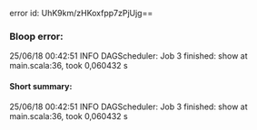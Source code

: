 error id: UhK9km/zHKoxfpp7zPjUjg==
### Bloop error:

25/06/18 00:42:51 INFO DAGScheduler: Job 3 finished: show at main.scala:36, took 0,060432 s
#### Short summary: 

25/06/18 00:42:51 INFO DAGScheduler: Job 3 finished: show at main.scala:36, took 0,060432 s